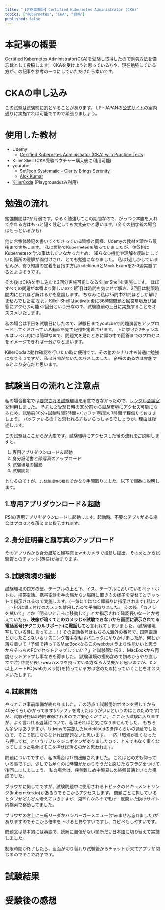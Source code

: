 ```yaml
---
title: "【合格体験記】Certified Kubernetes Administrator (CKA)"
topics: ["Kubernetes", "CKA", "資格"]
published: false
---
```


# 本記事の概要

Certified Kubernetes Administrator(CKA)を受験し取得したので勉強方法を備忘録として投稿します。
CKAを受けようと思っている方や、現在勉強している方がこの記事を参考の一つにしていただけたら幸いです。

# CKAの申し込み

この試験は試験前に割とやることがあります。
LPI-JAPANの[公式サイト](https://lpi.or.jp/k8s/exam/)の案内通りに実施すれば可能ですので頑張りましょう。

# 使用した教材

- Udemy
  - [Certified Kubernetes Administrator (CKA) with Practice Tests](https://www.udemy.com/course/certified-kubernetes-administrator-with-practice-tests/)
- Killer Shell (CKA受験バウチャー購入後に利用可能)
- youtube
  - [SetTech Systematic - Clarity Brings Serenity!](https://www.youtube.com/playlist?list=PLTYt3kXV0MXj_JrhssXH6voHT2HjtWbBA)
  - [Alok Kumar](https://www.youtube.com/playlist?list=PL6nVblW4NNAQrgSjhT8iK_v7ROIV2ikVu)
- [KillerCoda](https://killercoda.com/killer-shell-cka) (Playgroundのみ利用)

# 勉強の流れ

勉強期間は2か月弱です。ゆるく勉強してこの期間なので、がっつり本腰を入れてやれる方はもっと短く設定しても大丈夫かと思います。(全くの初学者の場合はもっといるかも)

他に合格体験記を書いてくださっている皆様と同様、Udemyの教材を頭から最後まで実施します。
私は業務でKubernetesを触っていましたが、体系的にKubernetesを学ぶ事はしていなかったため、
知らない機能や理解を曖昧にしていた箇所の理解が肉付けされ、とても勉強になりました。
私は1週しかしていませんが、寄り知識の定着を目指す方はkodekloudとMock Examを2~3週実施するとよさそうです。

その後はCKAを申し込むと2回分実施可能になるKiller Shellを実施します。
ほぼすべての問題が本番より難しいので1回目は時間を気にせず解き、2回目は制限時間内にどれほど解けるかを意識します。
ちなみに私は25問中21問ほどしか解けませんでした泣
なお、Killer Shellはactivate後に36時間問題と回答環境及び回答にアクセス可能×2回分という形なので、試験直前の土日に実施することをオススメいたします。

私の場合は平日を試験日にしたので、試験日までyoutubeで問題演習をアップロードしてくださっている動画を見て記憶を定着させます。
上に挙げた2チャンネルはレベル的には簡単なので、問題文を見たときに頭の中で回答までのプロセスをイメージできれば十分かなと思います。

KillerCodaは動作確認を行いたい時に便利です。その他のシナリオも普通に勉強になりそうですが、私は時間がないためパスしました。
余裕のある方は実施するとより安心だと思います。

# 試験当日の流れと注意点

私の場合自宅では[要求される試験環境](https://docs.linuxfoundation.org/tc-docs/certification/lf-handbook2/candidate-requirements)を用意できなかったので、[レンタル会議室](https://www.spacee.jp/listings/6412)を利用しました。
予約した受験日時の30分前から試験環境にアクセス可能になるため、試験前30分+試験時間2時間+バッファ1時間の3時間半程借りておきましょう。
バッファいるの？と思われる方もいらっしゃるでしょうが、理由は後述します。

この試験はここからが大変です。試験環境にアクセスした後の流れをご説明しますと、

1. 専用アプリダウンロード＆起動
2. 身分証明書と顔写真のアップロード
3. 試験環境の撮影
4. 試験開始

となるのですが、``3.試験環境の撮影``でかなり手間取りました。以下で順番に説明します。

## 1.専用アプリダウンロード＆起動

PSIの専用アプリをダウンロードし起動します。起動時、不要なアプリがある場合はプロセスを落とせと指示されます。

## 2.身分証明書と顔写真のアップロード

そのアプリ内から身分証明と顔写真をwebカメラで撮影し提出、そのあとから試験管とのチャット(英語)が始まります。

## 3.試験環境の撮影

試験環境の四方の壁、テーブルの上と下、イス、テーブルにおいているペットボトル、携帯電話、携帯電話を手の届かない場所に置きその様子を見せてとチャットで指示されるので実施します。(一気にではなく順繰りに指示されます)
私はノートPCに備え付けのカメラを使用したので手間取りました。
その後、「カメラを拭いて」とか「明るいところに移動して」とか指示されて確認長いなーとか考えていたら、**映像が暗くてこのカメラじゃ試験できないから画面に表示されてる電話番号(テクニカルサポート)に電話して**と言われてしまいました。(試験環境写している時に言ってよ...！)
その電話番号はもちろん海外の番号で、国際電話とかしたことない＆リスニング苦手な私はパニックになりかけましたが、何とか落ち着いて「予備で持ってるMacBookならこのwebカメラより性能いいと思うからそっちのPCでセットアップしていい？」と試験管に伝え、MacBookから再度セットアップし事なきを得ました。(試験環境の撮影含めて初めからやり直しです泣)
性能が良いwebカメラを持っている方なら大丈夫かと思いますが、2つ以上ノートPC(webカメラ付)を持っている方は念のため持っていくことをオススメいたします。

## 4.試験開始

やっとこさ事前準備が終わりました。この時点で試験開始ボタンを押してから40分くらいかかってます(バッファを考えたほうがいいというのはこのためです)が、試験時間は2時間確保されるのでご安心ください。
ここから試験に入りますが、よく言われる遅延について、私はそれほど気になりませんでした。
もちろん多少はありますが、Udemyで実施したkodekloudの操作くらいの遅延でしたので、そこで気にならなければ問題ないと思います。
一応「環境が重くなったら押してね」というリフレッシュボタンがありましたので、とんでもなく重くなってしまった場合はそこを押せば治るのかと思われます。

問題についてですが、私の場合は17問出題されました。
これはどの方も仰っている事ですが、少しでも解くのに時間がかかりそうだと感じたらフラグをつけて後回しにしましょう。
私の場合は、序盤難しめ中盤易しめ終盤普通といった構成でした。

ブラウザに関してですが、試験問題中に使用されるトピックのドキュメントリンク(kubernetes.io)があるのでそこからアクセスします。
問題ごとに押しているとタブがどんどん増えていきますが、見辛くなるので私は一度開いた後はサイト内検索で移動してました。

ブラウザの右上に三転リーダかハンバーガーメニュー(すみません忘れました)がありますのでそこから倍率を下げると見やすいですし、コピペもしやすいです。

問題文は基本的には英語で、読解に自信がない箇所だけ日本語に切り替えて実施しました。

制限時間が終了したら、画面が切り替わり試験管からチャットが来てアプリが閉じるのでそこで終了です。

# 試験結果

# 受験後の感想
